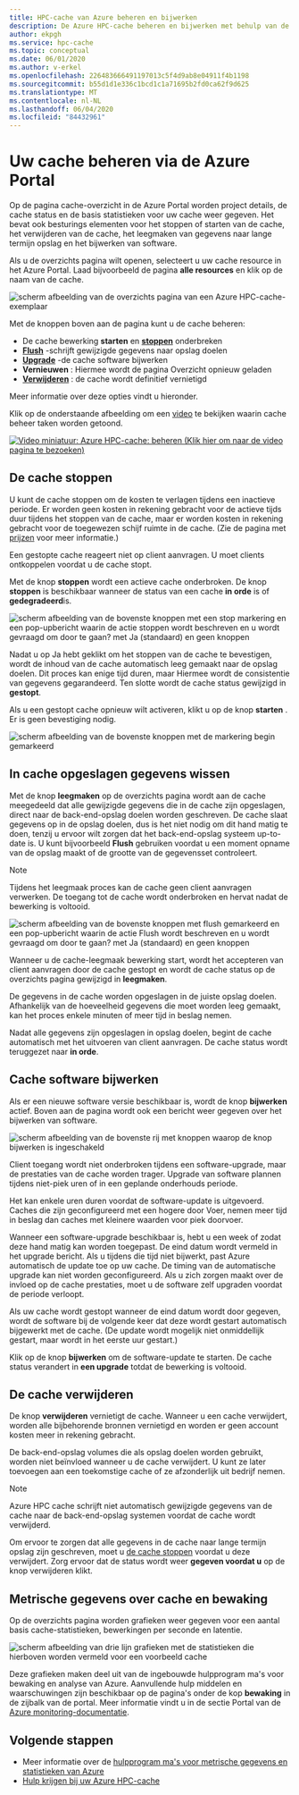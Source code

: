 ```yaml
---
title: HPC-cache van Azure beheren en bijwerken
description: De Azure HPC-cache beheren en bijwerken met behulp van de Azure Portal
author: ekpgh
ms.service: hpc-cache
ms.topic: conceptual
ms.date: 06/01/2020
ms.author: v-erkel
ms.openlocfilehash: 226483666491197013c5f4d9ab8e04911f4b1198
ms.sourcegitcommit: b55d1d1e336c1bcd1c1a71695b2fd0ca62f9d625
ms.translationtype: MT
ms.contentlocale: nl-NL
ms.lasthandoff: 06/04/2020
ms.locfileid: "84432961"
---
```

# <a name="manage-your-cache-from-the-azure-portal"></a>Uw cache beheren via de Azure Portal

Op de pagina cache-overzicht in de Azure Portal worden project details, de cache status en de basis statistieken voor uw cache weer gegeven. Het bevat ook besturings elementen voor het stoppen of starten van de cache, het verwijderen van de cache, het leegmaken van gegevens naar lange termijn opslag en het bijwerken van software.

Als u de overzichts pagina wilt openen, selecteert u uw cache resource in het Azure Portal. Laad bijvoorbeeld de pagina **alle resources** en klik op de naam van de cache.

![scherm afbeelding van de overzichts pagina van een Azure HPC-cache-exemplaar](media/hpc-cache-overview.png)

Met de knoppen boven aan de pagina kunt u de cache beheren:

* De cache bewerking **starten** en [**stoppen**](#stop-the-cache) onderbreken
* [**Flush**](#flush-cached-data) -schrijft gewijzigde gegevens naar opslag doelen
* [**Upgrade**](#upgrade-cache-software) -de cache software bijwerken
* **Vernieuwen** : Hiermee wordt de pagina Overzicht opnieuw geladen
* [**Verwijderen**](#delete-the-cache) : de cache wordt definitief vernietigd

Meer informatie over deze opties vindt u hieronder.

Klik op de onderstaande afbeelding om een [video](https://azure.microsoft.com/resources/videos/managing-hpc-cache/) te bekijken waarin cache beheer taken worden getoond.

[![Video miniatuur: Azure HPC-cache: beheren (Klik hier om naar de video pagina te bezoeken)](media/video-5-manage.png)](https://azure.microsoft.com/resources/videos/managing-hpc-cache/)

## <a name="stop-the-cache"></a>De cache stoppen

U kunt de cache stoppen om de kosten te verlagen tijdens een inactieve periode. Er worden geen kosten in rekening gebracht voor de actieve tijds duur tijdens het stoppen van de cache, maar er worden kosten in rekening gebracht voor de toegewezen schijf ruimte in de cache. (Zie de pagina met [prijzen](https://aka.ms/hpc-cache-pricing) voor meer informatie.)

Een gestopte cache reageert niet op client aanvragen. U moet clients ontkoppelen voordat u de cache stopt.

Met de knop **stoppen** wordt een actieve cache onderbroken. De knop **stoppen** is beschikbaar wanneer de status van een cache **in orde** is of **gedegradeerd**is.

![scherm afbeelding van de bovenste knoppen met een stop markering en een pop-upbericht waarin de actie stoppen wordt beschreven en u wordt gevraagd om door te gaan? met Ja (standaard) en geen knoppen](media/stop-cache.png)

Nadat u op Ja hebt geklikt om het stoppen van de cache te bevestigen, wordt de inhoud van de cache automatisch leeg gemaakt naar de opslag doelen. Dit proces kan enige tijd duren, maar Hiermee wordt de consistentie van gegevens gegarandeerd. Ten slotte wordt de cache status gewijzigd in **gestopt**.

Als u een gestopt cache opnieuw wilt activeren, klikt u op de knop **starten** . Er is geen bevestiging nodig.

![scherm afbeelding van de bovenste knoppen met de markering begin gemarkeerd](media/start-cache.png)

## <a name="flush-cached-data"></a>In cache opgeslagen gegevens wissen

Met de knop **leegmaken** op de overzichts pagina wordt aan de cache meegedeeld dat alle gewijzigde gegevens die in de cache zijn opgeslagen, direct naar de back-end-opslag doelen worden geschreven. De cache slaat gegevens op in de opslag doelen, dus is het niet nodig om dit hand matig te doen, tenzij u ervoor wilt zorgen dat het back-end-opslag systeem up-to-date is. U kunt bijvoorbeeld **Flush** gebruiken voordat u een moment opname van de opslag maakt of de grootte van de gegevensset controleert.

> [!NOTE]
> Tijdens het leegmaak proces kan de cache geen client aanvragen verwerken. De toegang tot de cache wordt onderbroken en hervat nadat de bewerking is voltooid.

![scherm afbeelding van de bovenste knoppen met flush gemarkeerd en een pop-upbericht waarin de actie Flush wordt beschreven en u wordt gevraagd om door te gaan? met Ja (standaard) en geen knoppen](media/hpc-cache-flush.png)

Wanneer u de cache-leegmaak bewerking start, wordt het accepteren van client aanvragen door de cache gestopt en wordt de cache status op de overzichts pagina gewijzigd in **leegmaken**.

De gegevens in de cache worden opgeslagen in de juiste opslag doelen. Afhankelijk van de hoeveelheid gegevens die moet worden leeg gemaakt, kan het proces enkele minuten of meer tijd in beslag nemen.

Nadat alle gegevens zijn opgeslagen in opslag doelen, begint de cache automatisch met het uitvoeren van client aanvragen. De cache status wordt teruggezet naar **in orde**.

## <a name="upgrade-cache-software"></a>Cache software bijwerken

Als er een nieuwe software versie beschikbaar is, wordt de knop **bijwerken** actief. Boven aan de pagina wordt ook een bericht weer gegeven over het bijwerken van software.

![scherm afbeelding van de bovenste rij met knoppen waarop de knop bijwerken is ingeschakeld](media/hpc-cache-upgrade-button.png)

Client toegang wordt niet onderbroken tijdens een software-upgrade, maar de prestaties van de cache worden trager. Upgrade van software plannen tijdens niet-piek uren of in een geplande onderhouds periode.

Het kan enkele uren duren voordat de software-update is uitgevoerd. Caches die zijn geconfigureerd met een hogere door Voer, nemen meer tijd in beslag dan caches met kleinere waarden voor piek doorvoer.

Wanneer een software-upgrade beschikbaar is, hebt u een week of zodat deze hand matig kan worden toegepast. De eind datum wordt vermeld in het upgrade bericht. Als u tijdens die tijd niet bijwerkt, past Azure automatisch de update toe op uw cache. De timing van de automatische upgrade kan niet worden geconfigureerd. Als u zich zorgen maakt over de invloed op de cache prestaties, moet u de software zelf upgraden voordat de periode verloopt.

Als uw cache wordt gestopt wanneer de eind datum wordt door gegeven, wordt de software bij de volgende keer dat deze wordt gestart automatisch bijgewerkt met de cache. (De update wordt mogelijk niet onmiddellijk gestart, maar wordt in het eerste uur gestart.)

Klik op de knop **bijwerken** om de software-update te starten. De cache status verandert in **een upgrade** totdat de bewerking is voltooid.

## <a name="delete-the-cache"></a>De cache verwijderen

De knop **verwijderen** vernietigt de cache. Wanneer u een cache verwijdert, worden alle bijbehorende bronnen vernietigd en worden er geen account kosten meer in rekening gebracht.

De back-end-opslag volumes die als opslag doelen worden gebruikt, worden niet beïnvloed wanneer u de cache verwijdert. U kunt ze later toevoegen aan een toekomstige cache of ze afzonderlijk uit bedrijf nemen.

> [!NOTE]
> Azure HPC cache schrijft niet automatisch gewijzigde gegevens van de cache naar de back-end-opslag systemen voordat de cache wordt verwijderd.
>
> Om ervoor te zorgen dat alle gegevens in de cache naar lange termijn opslag zijn geschreven, moet u [de cache stoppen](#stop-the-cache) voordat u deze verwijdert. Zorg ervoor dat de status wordt weer **gegeven voordat u** op de knop verwijderen klikt.

## <a name="cache-metrics-and-monitoring"></a>Metrische gegevens over cache en bewaking

Op de overzichts pagina worden grafieken weer gegeven voor een aantal basis cache-statistieken, bewerkingen per seconde en latentie.

![scherm afbeelding van drie lijn grafieken met de statistieken die hierboven worden vermeld voor een voorbeeld cache](media/hpc-cache-overview-stats.png)

Deze grafieken maken deel uit van de ingebouwde hulpprogram ma's voor bewaking en analyse van Azure. Aanvullende hulp middelen en waarschuwingen zijn beschikbaar op de pagina's onder de kop **bewaking** in de zijbalk van de portal. Meer informatie vindt u in de sectie Portal van de [Azure monitoring-documentatie](../azure-monitor/insights/monitor-azure-resource.md#monitoring-in-the-azure-portal).

## <a name="next-steps"></a>Volgende stappen

* Meer informatie over de [hulpprogram ma's voor metrische gegevens en statistieken van Azure](../azure-monitor/index.yml)
* [Hulp krijgen bij uw Azure HPC-cache](hpc-cache-support-ticket.md)
